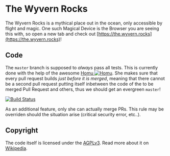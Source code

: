 # The Wyvern Rocks

The Wyvern Rocks is a mythical place out in the ocean, only accessible by flight
and magic. One such Magical Device is the Browser you are seeing this with, so
open a new tab and check out
[https://the.wyvern.rocks](https://the.wyvern.rocks)!

## Code

The `master` branch is supposed to *always* pass all tests. This is currently
done with the help of the awesome [Homu ![Homu](https://avatars3.githubusercontent.com/u/10212162?v=3&s=16)](https://github.com/homu). She makes
sure that every pull request builds *just before it is merged*, meaning that
there cannot be a second pull request putting itself inbetween the code of the
to be merged Pull Request and others, thus we should get an evergreen `master`!

[![Build Status](https://travis-ci.org/TheNeikos/the.wyvern.rocks.svg?branch=master)](https://travis-ci.org/TheNeikos/the.wyvern.rocks)

As an additional feature, only she can actually merge PRs. This rule may be
overriden should the situation arise (critical security error, etc..).


## Copyright

The code itself is licensed under the
[AGPLv3](https://github.com/TheNeikos/the.wyvern.rocks/blob/master/LICENSE).
Read more about it on
[Wikipedia](https://en.wikipedia.org/wiki/Affero_General_Public_License).
